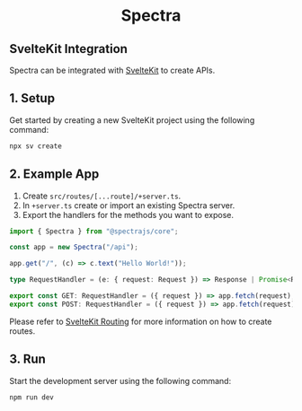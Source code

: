 <h1 align="center">Spectra</h1>

## SvelteKit Integration

Spectra can be integrated with [SvelteKit](https://svelte.dev/docs/kit)
to create APIs.

## 1. Setup

Get started by creating a new SvelteKit project using the following command:

```sh
npx sv create
```

## 2. Example App

1. Create `src/routes/[...route]/+server.ts`.
2. In `+server.ts` create or import an existing Spectra server.
3. Export the handlers for the methods you want to expose.

```ts
import { Spectra } from "@spectrajs/core";

const app = new Spectra("/api");

app.get("/", (c) => c.text("Hello World!"));

type RequestHandler = (e: { request: Request }) => Response | Promise<Response>;

export const GET: RequestHandler = ({ request }) => app.fetch(request);
export const POST: RequestHandler = ({ request }) => app.fetch(request);
```

Please refer to [SvelteKit Routing](https://svelte.dev/docs/kit/routing#server) for more information on how to create routes.

## 3. Run

Start the development server using the following command:

```sh
npm run dev
```
